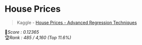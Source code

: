 # House Prices
> Kaggle - [House Prices - Advanced Regression Techniques](https://www.kaggle.com/competitions/house-prices-advanced-regression-techniques)

💯*Score : 0.12365* <br>
🏆*Rank : 485 / 4,160 (Top 11.6%)*